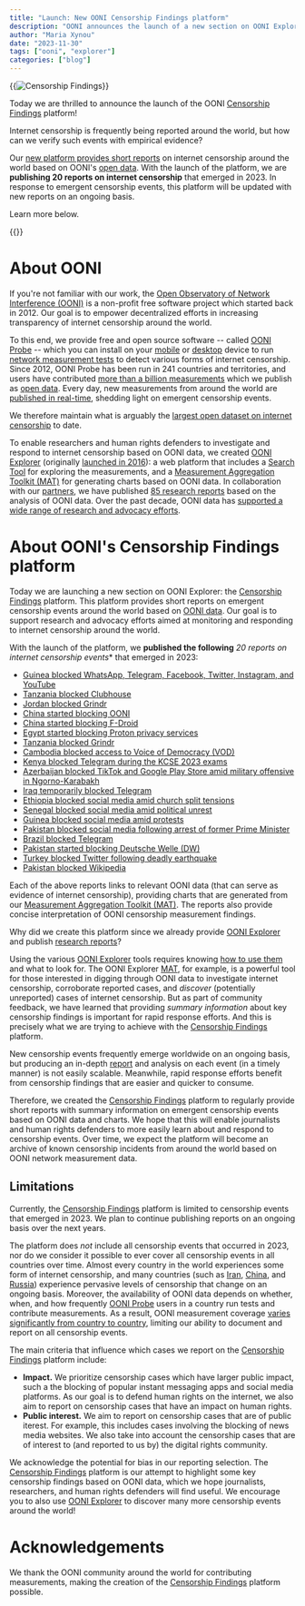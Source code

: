 ```yaml
---
title: "Launch: New OONI Censorship Findings platform"
description: "OONI announces the launch of a new section on OONI Explorer: the Censorship Findings platform."
author: "Maria Xynou"
date: "2023-11-30"
tags: ["ooni", "explorer"]
categories: ["blog"]
---
```


{{<img src="images/image1.png" title="Censorship Findings" alt="Censorship Findings">}}

Today we are thrilled to announce the launch of the OONI [Censorship
Findings](https://explorer.ooni.org/findings) platform!

Internet censorship is frequently being reported around the world, but
how can we verify such events with empirical evidence?

Our [new platform provides short reports](https://explorer.ooni.org/findings) on internet censorship around the world based on OONI's [open data](https://ooni.org/data/). With the launch of the platform, we are **publishing 20 reports on internet censorship** that emerged in 2023. In response to emergent censorship events, this
platform will be updated with new reports on an ongoing basis.

Learn more below.

{{<table-of-contents>}}

# About OONI

If you're not familiar with our work, the [Open Observatory of Network
Interference (OONI)](https://ooni.org/) is a non-profit
free software project which started back in 2012. Our goal is to empower
decentralized efforts in increasing transparency of internet censorship
around the world.

To this end, we provide free and open source software -- called [OONI
Probe](https://ooni.org/install/) -- which you can install
on your [mobile](https://ooni.org/install/mobile) or
[desktop](https://ooni.org/install/desktop) device to run
[network measurement tests](https://ooni.org/nettest/) to
detect various forms of internet censorship. Since 2012, OONI Probe has
been run in 241 countries and territories, and users have contributed
[more than a billion measurements](https://explorer.ooni.org/) which we publish
as [open data](https://ooni.org/data/). Every day, new
measurements from around the world are [published in real-time](https://explorer.ooni.org/search), shedding
light on emergent censorship events.

We therefore maintain what is arguably the [largest open dataset on internet censorship](https://explorer.ooni.org/) to date.

To enable researchers and human rights defenders to investigate and
respond to internet censorship based on OONI data, we created [OONI Explorer](https://explorer.ooni.org/) (originally [launched in 2016](https://blog.torproject.org/ooni-explorer-censorship-and-other-network-anomalies-around-world/)):
a web platform that includes a [Search Tool](https://explorer.ooni.org/search) for exploring the measurements, and a [Measurement Aggregation Toolkit (MAT)](https://explorer.ooni.org/chart/mat) for generating
charts based on OONI data. In collaboration with our
[partners](https://ooni.org/partners), we have published
[85 research reports](https://ooni.org/reports/) based on
the analysis of OONI data. Over the past decade, OONI data has
[supported a wide range of research and advocacy efforts](https://ooni.org/post/highlights-10-years-of-ooni/#community-use-of-ooni-data).

# About OONI's Censorship Findings platform

Today we are launching a new section on OONI Explorer: the [Censorship Findings](https://explorer.ooni.org/findings) platform.
This platform provides short reports on emergent censorship events
around the world based on [OONI data](https://ooni.org/data/). Our goal is to support
research and advocacy efforts aimed at monitoring and responding to
internet censorship around the world.

With the launch of the platform, we **published the following** *20
reports on internet censorship events** that emerged in 2023:

* [Guinea blocked WhatsApp, Telegram, Facebook, Twitter, Instagram, and YouTube](https://explorer.ooni.org/findings/296303006301)
* [Tanzania blocked Clubhouse](https://explorer.ooni.org/findings/185407756401)
* [Jordan blocked Grindr](https://explorer.ooni.org/findings/179818906201)
* [China started blocking OONI](https://explorer.ooni.org/findings/57494519801)
* [China started blocking F-Droid](https://explorer.ooni.org/findings/206551055901)
* [Egypt started blocking Proton privacy services](https://explorer.ooni.org/findings/18597244501)
* [Tanzania blocked Grindr](https://explorer.ooni.org/findings/203466718601)
* [Cambodia blocked access to Voice of Democracy (VOD)](https://explorer.ooni.org/fndings/382061061001)
* [Kenya blocked Telegram during the KCSE 2023 exams](https://explorer.ooni.org/fndings/228466228201)
* [Azerbaijan blocked TikTok and Google Play Store amid military offensive in Ngorno-Karabakh](https://explorer.ooni.org/findings/67768606801)
* [Iraq temporarily blocked Telegram](https://explorer.ooni.org/findings/64077907701)
* [Ethiopia blocked social media amid church split tensions](https://eplorer.ooni.org/findings/186069533301)
* [Senegal blocked social media amid political unrest](https://explorer.ooni.org/fndings/25060018801)
* [Guinea blocked social media amid protests](https://explorer.ooni.org/findings/34000980901)
* [Pakistan blocked social media following arrest of former Prime Minister](https://eplorer.ooni.org/findings/300902917301)
* [Brazil blocked Telegram](https://explorer.ooni.org/findings/76657383201)
* [Pakistan started blocking Deutsche Welle (DW)](https://explorer.ooni.org/findings/7767321701)
* [Turkey blocked Twitter following deadly earthquake](https://explorer.ooni.org/fndings/279627325801)
* [Pakistan blocked Wikipedia](https://explorer.ooni.org/findings/352315080001)


Each of the above reports links to relevant OONI data (that can serve as
evidence of internet censorship), providing charts that are generated
from our [Measurement Aggregation Toolkit (MAT)](https://explorer.ooni.org/chart/mat). The reports
also provide concise interpretation of OONI censorship measurement
findings.

Why did we create this platform since we already provide [OONI Explorer](https://explorer.ooni.org/) and publish [research reports](https://ooni.org/reports/)?

Using the various [OONI Explorer](https://explorer.ooni.org/) tools requires
knowing [how to use them](https://ooni.org/support/ooni-explorer/) and what to
look for. The OONI Explorer [MAT](https://explorer.ooni.org/chart/mat), for example,
is a powerful tool for those interested in digging through OONI data to
investigate internet censorship, corroborate reported cases, and
*discover* (potentially unreported) cases of internet censorship. But as
part of community feedback, we have learned that providing *summary
information* about key censorship findings is important for rapid
response efforts. And this is precisely what we are trying to achieve
with the [Censorship Findings](https://explorer.ooni.org/findings) platform.

New censorship events frequently emerge worldwide on an ongoing basis,
but producing an in-depth
[report](https://ooni.org/reports/) and analysis on each
event (in a timely manner) is not easily scalable. Meanwhile, rapid
response efforts benefit from censorship findings that are easier and
quicker to consume.

Therefore, we created the [Censorship Findings](https://explorer.ooni.org/findings) platform to
regularly provide short reports with summary information on emergent
censorship events based on OONI data and charts. We hope that this will
enable journalists and human rights defenders to more easily learn about
and respond to censorship events. Over time, we expect the platform will
become an archive of known censorship incidents from around the world
based on OONI network measurement data.

## Limitations

Currently, the [Censorship Findings](https://explorer.ooni.org/findings) platform is
limited to censorship events that emerged in 2023. We plan to continue
publishing reports on an ongoing basis over the next years.

The platform does *not* include all censorship events that occurred in
2023, nor do we consider it possible to ever cover all censorship events
in all countries over time. Almost every country in the world
experiences some form of internet censorship, and many countries (such
as [Iran](https://explorer.ooni.org/country/IR),
[China](https://explorer.ooni.org/country/CN), and
[Russia](https://explorer.ooni.org/country/RU)) experience
pervasive levels of censorship that change on an ongoing basis.
Moreover, the availability of OONI data depends on whether, when, and
how frequently [OONI Probe](https://ooni.org/install/)
users in a country run tests and contribute measurements. As a result,
OONI measurement coverage [varies significantly from country to country](https://explorer.ooni.org/countries), limiting our
ability to document and report on all censorship events.

The main criteria that influence which cases we report on the
[Censorship Findings](https://explorer.ooni.org/findings)
platform include:

* **Impact.** We prioritize censorship cases which have larger public impact, such a the blocking of popular instant messaging apps and social media platforms. As our goal is to defend human rights on the internet, we also aim to report on censorship cases that have an impact on human rights.
* **Public interest.** We aim to report on censorship cases that are of public iterest. For example, this includes cases involving the blocking of news media websites. We also take into account the censorship cases that are of interest to (and reported to us by) the digital rights community.

We acknowledge the potential for bias in our reporting selection. The
[Censorship Findings](https://explorer.ooni.org/findings)
platform is our attempt to highlight some key censorship findings based
on OONI data, which we hope journalists, researchers, and human rights
defenders will find useful. We encourage you to also use [OONI Explorer](https://explorer.ooni.org/search) to discover
many more censorship events around the world!

# Acknowledgements

We thank the OONI community around the world for contributing
measurements, making the creation of the [Censorship Findings](https://explorer.ooni.org/findings) platform
possible.
